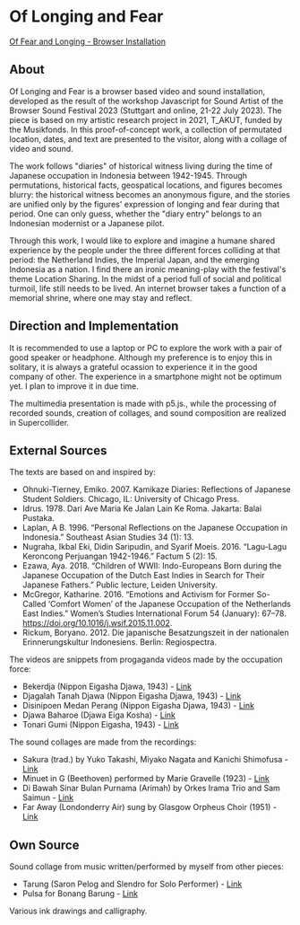 # Of Longing and Fear

[Of Fear and Longing - Browser Installation](https://sastraswara.site/of-fear-and-longing)

## About

Of Longing and Fear is a browser based video and sound installation, developed as the result of the workshop Javascript for Sound Artist of the Browser Sound Festival 2023 (Stuttgart and online, 21-22 July 2023). The piece is based on my artistic research project in 2021, T_AKUT, funded by the Musikfonds. In this proof-of-concept work, a collection of permutated location, dates, and text are presented to the visitor, along with a collage of video and sound.

The work follows "diaries" of historical witness living during the time of Japanese occupation in Indonesia between 1942-1945. Through permutations, historical facts, geospatical locations, and figures becomes blurry: the historical witness becomes an anonymous figure, and the stories are unified only by the figures' expression of longing and fear during that period. One can only guess, whether the "diary entry" belongs to an Indonesian modernist or a Japanese pilot.

Through this work, I would like to explore and imagine a humane shared experience by the people under the three different forces colliding at that period: the Netherland Indies, the Imperial Japan, and the emerging Indonesia as a nation. I find there an ironic meaning-play with the festival's theme Location Sharing. In the midst of a period full of social and political turmoil, life still needs to be lived. An internet browser takes a function of a memorial shrine, where one may stay and reflect.

## Direction and Implementation

It is recommended to use a laptop or PC to explore the work with a pair of good speaker or headphone. Although my preference is to enjoy this in solitary, it is always a grateful ocassion to experience it in the good company of other. The experience in a smartphone might not be optimum yet. I plan to improve it in due time.

The multimedia presentation is made with p5.js., while the processing of recorded sounds, creation of collages, and sound composition are realized in Supercollider.

## External Sources

The texts are based on and inspired by:

- Ohnuki-Tierney, Emiko. 2007. Kamikaze Diaries: Reflections of Japanese Student Soldiers. Chicago, IL: University of Chicago Press.
- Idrus. 1978. Dari Ave Maria Ke Jalan Lain Ke Roma. Jakarta: Balai Pustaka.
- Laplan, A B. 1996. “Personal Reflections on the Japanese Occupation in Indonesia.” Southeast Asian Studies 34 (1): 13.
- Nugraha, Ikbal Eki, Didin Saripudin, and Syarif Moeis. 2016. “Lagu-Lagu Keroncong Perjuangan 1942-1946.” Factum 5 (2): 15.
- Ezawa, Aya. 2018. “Children of WWII: Indo-Europeans Born during the Japanese Occupation of the Dutch East Indies in Search for Their Japanese Fathers.” Public lecture, Leiden University.
- McGregor, Katharine. 2016. “Emotions and Activism for Former So-Called ‘Comfort Women’ of the Japanese Occupation of the Netherlands East Indies.” Women’s Studies International Forum 54 (January): 67–78. https://doi.org/10.1016/j.wsif.2015.11.002.
- Rickum, Boryano. 2012. Die japanische Besatzungszeit in der nationalen Erinnerungskultur Indonesiens. Berlin: Regiospectra.

The videos are snippets from progaganda videos made by the occupation force:

- Bekerdja (Nippon Eigasha Djawa, 1943) - [Link](https://archive.org/details/bekerdja_202105)
- Djagalah Tanah Djawa (Nippon Eigasha Djawa, 1943) - [Link](https://archive.org/details/djagalah-tanah-djawa-bewaak-java)
- Disinipoen Medan Perang (Nippon Eigasha Djawa, 1943) - [Link](https://archive.org/details/disnipoen-medan-perang-5)
- Djawa Baharoe (Djawa Eiga Kosha) - [Link](https://archive.org/details/djawa-baharoe-4)
- Tonari Gumi (Nippon Eigasha, 1943) - [Link](https://archive.org/details/tonari-gumi)

The sound collages are made from the recordings:

- Sakura (trad.) by Yuko Takashi, Miyako Nagata and Kanichi Shimofusa - [Link](https://archive.org/details/78_title-in-japanese_gbia0035324b)
- Minuet in G (Beethoven) performed by Marie Gravelle (1923) - [Link](https://archive.org/details/78_minuet-in-g_marie-gravelle-beethoven_gbia3003724b)
- Di Bawah Sinar Bulan Purnama (Arimah) by Orkes Irama Trio and Sam Saimun - [Link](https://archive.org/details/samsaimundibawahsinarbulanpurnamaarimah)
- Far Away (Londonderry Air) sung by Glasgow Orpheus Choir (1951) - [Link](https://archive.org/details/78_a-far-away-londonderry-air-b-the-old-woman_glasgow-orpheus-choir-sigerson-ca_gbia7004591a)

## Own Source

Sound collage from music written/performed by myself from other pieces:
- Tarung (Saron Pelog and Slendro for Solo Performer) - [Link](https://soundcloud.com/sastraswara/tarung-i?si=9de1c59bd49a43d081f6b1fec33068b7&utm_source=clipboard&utm_medium=text&utm_campaign=social_sharing)
- Pulsa for Bonang Barung - [Link](https://soundcloud.com/sastraswara/pulsa-iii?si=2478df85856e436e9f8512208c6252c8&utm_source=clipboard&utm_medium=text&utm_campaign=social_sharing)

Various ink drawings and calligraphy.
